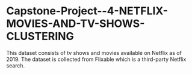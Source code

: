 # Capstone-Project--4-NETFLIX-MOVIES-AND-TV-SHOWS-CLUSTERING
This dataset consists of tv shows and movies available on Netflix as of 2019. The dataset is collected from Flixable which is a third-party Netflix search.
